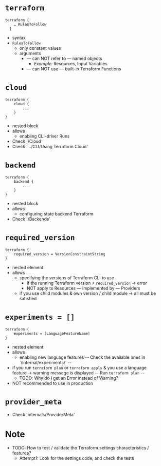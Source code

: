 # `terraform`
```
terraform { 
    … RulesToFollow 
  }
```
* syntax
* `RulesToFollow`
  * only constant values
  * arguments
    * — can NOT refer to — named objects
      * _Example:_ Resources, Input Variables
    * — can NOT use — built-in Terraform Functions

# `cloud`
```
terraform {
    cloud {
        ...
    }
}
```
* nested block
* allows
  * enabling CLI-driver Runs
* Check '/Cloud
* Check '.../CLI/Using Terraform Cloud'

# `backend`
```
terraform {
    backend {
        ...
    }
}
```
* nested block
* allows
  * configuring state backend Terraform
* Check '/Backends'

# `required_version`
```
terraform {
    required_version = VersionConstraintString
}
```
* nested element
* allows
  * specifying the versions of Terraform CLI to use
    * if the running Terraform version ≠ `required_version` → error
    * NOT apply to Resources — implemented by — Providers
  * if you use child modules & own version / child module → all must be satisfied

# `experiments = []`
```
terraform {
    experiments = [LanguageFeatureName]
}
```
* nested element
* allows
  * enabling new language features   -- Check the available ones in '/internal/experiments/' --
* if you run `terraform plan` or `terraform apply` & you use a language feature → warning message is displayed  -- Run `terraform plan` --
  * TODO: Why do I get an Error instead of Warning?
* NOT recommended to use in production

# `provider_meta`
* Check 'internals/ProviderMeta'

# Note
* TODO: How to test / validate the Terraform settings characteristics / features?
  * Attempt1: Look for the settings code, and check the tests